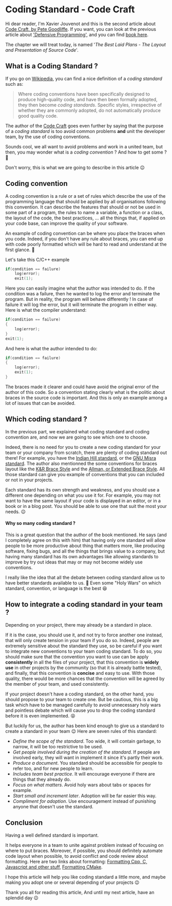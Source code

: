 # Coding Standard - Code Craft

Hi dear reader, I'm Xavier Jouvenot and this is the second article about [Code Craft, by Pete Goodliffe](https://amzn.to/2ZrTaHQ).
If you want, you can look at the previous article about ['Defensive Programming'](https://10xlearner.com/2020/01/06/defensive-programming-code-craft/), and you can find [book here](https://amzn.to/2ZrTaHQ).

The chapter we will treat today, is named '*The Best Laid Plans - The Layout and Presentation of Source Code*'.

## What is a Coding Standard ?

If you go on [Wikipedia](https://en.wikipedia.org/wiki/Coding_conventions#Coding_standards), you can find a nice definition of a *coding standard* such as:
> Where coding conventions have been specifically designed to produce high-quality code, and have then been formally adopted, they then become *coding standards*. Specific styles, irrespective of whether they are commonly adopted, do not automatically produce good quality code.

The author of the [Code Craft](https://amzn.to/2ZrTaHQ) goes even further by saying that the purpose of a *coding standard* is too avoid common problems **and** unit the developer team, by the use of coding conventions.

Sounds cool, we all want to avoid problems and work in a united team, but then, you may wonder what is a *coding convention* ? And how to get some ? 🤔

Don't worry, this is what we are going to describe in this article 😉

## Coding convention

A coding convention is a rule or a set of rules which describe the use of the programming language that should be applied by all organisations following this convention. It can describe the features that should or not be used in some part of a program, the rules to name a variable, a function or a class, the layout of the code, the best practices, ... all the things that, if applied on your code base, can improve the quality of your software.

An example of coding convention can be where you place the braces when you code. Indeed, if you don't have any rule about braces, you can end up with code poorly formatted which will be hard to read and understand at the first glance. 🤔

Let's take this C/C++ example
```c++
if(condition == failure)
    log(error);
    exit(1);
```

Here you can easily imagine what the author was intended to do. If the condition was a failure, then he wanted to log the error and terminate the program. But in reality, the program will behave differently ! In case of failure it will log the error, but it will terminate the program in either way. Here is what the compiler understand:

```c++
if(condition == failure)
{
    log(error);
}
exit(1);
```

And here is what the author intended to do:

```c++
if(condition == failure)
{
    log(error);
    exit(1);
}
```

The braces made it clearer and could have avoid the original error of the author of this code. So a convention stating clearly what is the politic about braces in the source code is important. And this is only an example among a lot of issues that can be avoided.

## Which coding standard ?

In the previous part, we explained what coding standard and coding convention are, and now we are going to see which one to choose.

Indeed, there is no need for you to create a new coding standard for your team or your company from scratch, there are plenty of coding standard out there! For example, you have the [Indian Hill standard](https://www2.cs.arizona.edu/~mccann/cstyle.html), or the [GNU Misra standard](https://en.wikipedia.org/wiki/MISRA_C). The author also mentionned the some conventions for braces layout like the [K&R Brace Style](https://en.wikipedia.org/wiki/Indentation_style#K&R_style) and the [Allman, or Extended Brace Style](https://en.wikipedia.org/wiki/Indentation_style#Allman_style). All those standard can give you example of conventions that you can included or not in your projects.

Each standard has its own strength and weakness, and you should use a different one depending on what you use it for.
For example, you may not want to have the same layout if your code is displayed in an editor, or in a book or in a blog post.
You should be able to use one that suit the most your needs. 😉

#### Why so many coding standard ?

This is a great question that the author of the book mentioned.
He says (and I completely agree on this with him) that having only one standard will allow people to be more productive about thing that matters more, like producing software, fixing bugs, and all the things that brings value to a company, but having many standard has its own advantages like allowing standards to improve by try out ideas that may or may not become widely use conventions.

I really like the idea that all the debate between coding standard allow us to have better standards available to us. 🙂
Even some "Holy Wars" on which standard, convention, or language is the best 😆

## How to integrate a coding standard in your team ?

Depending on your project, there may already be a standard in place.

If it is the case, you should use it, and not try to force another one instead, that will only create tension in your team if you do so.
Indeed, people are extremely sensitive about the standard they use, so be careful if you want to integrate new conventions to your team coding standard. To do so, you should make sure that the convention you want to use can be apply **consistently** in all the files of your project, that this convention is **widely use** in other projects by the community (so that it is already battle tested), and finally, that this convention is **concise** and easy to use. With those quality, there would be more chances that the convention will be agreed by the member of your team, and used consistently.

If your project doesn't have a coding standard, on the other hand, you should propose to your team to create one.
But be cautious, this is a big task which have to be managed carefully to avoid unnecessary holy wars and pointless debate which will cause you to drop the coding standard before it is even implemented. 😝

But luckily for us, the author has been kind enough to give us a standard to create a standard in your team 😉
Here are seven rules of this standard:
- *Define the scope of the standard*. Too wide, it will contain garbage, to narrow, it will be too restrictive to be used.
- *Get people involved during the creation of the standard*. If people are involved early, they will want in implement it since it's partly their work.
- *Produce a document*. You standard should be accessible for people to refer too, and for new people to learn.
- *Includes team best practice*. It will encourage everyone if there are things that they already do.
- *Focus on what matters*. Avoid holy wars about tabs or spaces for example.
- *Start small and increment later*. Adoption will be far easier this way.
- *Compliment for adoption*. Use encouragement instead of punishing anyone that doesn't use the standard.

## Conclusion

Having a well defined standard is important.

It helps everyone in a team to unite against problem instead of focusing on where to put braces.
Moreover, if possible, you should definitely automate code layout when possible, to avoid conflict and code review about formatting.
Here are two links about formatting: [Formatting Cpp, C, Javascript and other stuff](https://10xlearner.com/2019/12/05/formatting-cpp-c-javascript-and-other-stuff/), [Formatting CMake](https://10xlearner.com/2019/11/15/formatting-cmake/).

I hope this article will help you like coding standard a little more, and maybe making you adopt one or several depending of your projects 😉

Thank you all for reading this article,
And until my next article, have an splendid day 😉
